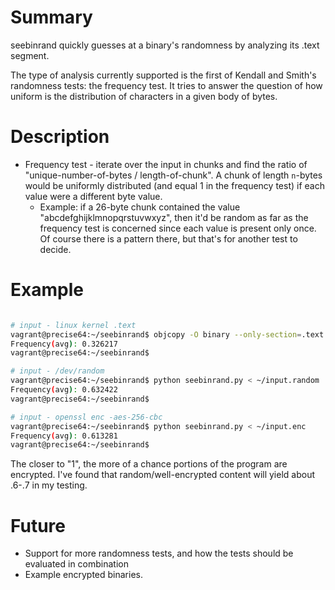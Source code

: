 # Summary

seebinrand quickly guesses at a binary's randomness by analyzing its .text segment. 

The type of analysis currently supported is the first of Kendall and Smith's randomness tests: the frequency test. It tries to answer the question of how uniform is the distribution of characters in a given body of bytes.

# Description
* Frequency test - iterate over the input in chunks and find the ratio of "unique-number-of-bytes / length-of-chunk". A chunk of length `n`-bytes would be uniformly distributed (and equal 1 in the frequency test) if each value were a different byte value.
  * Example: if a 26-byte chunk contained the value "abcdefghijklmnopqrstuvwxyz", then it'd be random as far as the frequency test is concerned since each value is present only once. Of course there is a pattern there, but that's for another test to decide.

# Example
```bash

# input - linux kernel .text
vagrant@precise64:~/seebinrand$ objcopy -O binary --only-section=.text ~/vmlinux /dev/stdout | python seebinrand.py
Frequency(avg): 0.326217
vagrant@precise64:~/seebinrand$

# input - /dev/random
vagrant@precise64:~/seebinrand$ python seebinrand.py < ~/input.random
Frequency(avg): 0.632422
vagrant@precise64:~/seebinrand$

# input - openssl enc -aes-256-cbc
vagrant@precise64:~/seebinrand$ python seebinrand.py < ~/input.enc
Frequency(avg): 0.613281
vagrant@precise64:~/seebinrand$
```

The closer to "1", the more of a chance portions of the program are encrypted. I've found that random/well-encrypted content will yield about .6-.7 in my testing.

# Future
* Support for more randomness tests, and how the tests should be evaluated in combination
* Example encrypted binaries.
